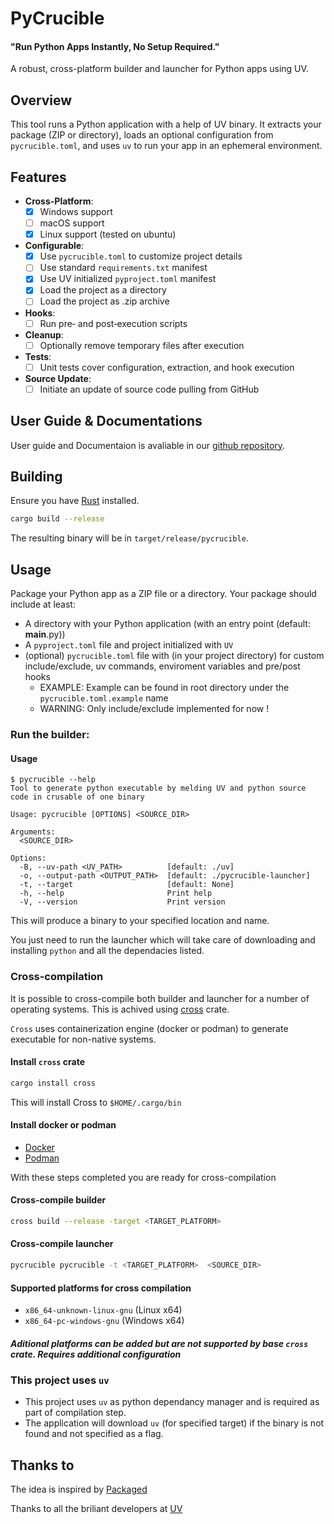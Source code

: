 # PyCrucible

#### "Run Python Apps Instantly, No Setup Required."

A robust, cross-platform builder and launcher for Python apps using UV.

## Overview

This tool runs a Python application with a help of UV binary. It extracts your package (ZIP or directory), loads an optional configuration from `pycrucible.toml`, and uses `uv` to run your app in an ephemeral environment.

## Features

- **Cross-Platform**:
  - [x] Windows support
  - [ ] macOS support
  - [x] Linux support (tested on ubuntu)
- **Configurable**:
  - [x] Use `pycrucible.toml` to customize project details
  - [ ] Use standard `requirements.txt` manifest
  - [x] Use UV initialized `pyproject.toml` manifest
  - [x] Load the project as a directory
  - [ ] Load the project as .zip archive
- **Hooks**:
  - [ ] Run pre‑ and post‑execution scripts
- **Cleanup**:
  - [ ] Optionally remove temporary files after execution
- **Tests**:
  - [ ] Unit tests cover configuration, extraction, and hook execution
- **Source Update**:
  - [ ] Initiate an update of source code pulling from GitHub

## User Guide & Documentations

User guide and Documentaion is avaliable in our [github repository](docs/).

## Building

Ensure you have [Rust](https://www.rust-lang.org/) installed.

```bash
cargo build --release
```

The resulting binary will be in `target/release/pycrucible`.

## Usage

Package your Python app as a ZIP file or a directory. Your package should include at least:

- A directory with your Python application (with an entry point (default: **main**.py))
- A `pyproject.toml` file and project initialized with `UV`
- (optional) `pycrucible.toml` file with (in your project directory) for custom include/exclude, uv commands, enviroment variables and pre/post hooks
  - EXAMPLE: Example can be found in root directory under the `pycrucible.toml.example` name
  - WARNING: Only include/exclude implemented for now !

### Run the builder:

#### Usage

```
$ pycrucible --help
Tool to generate python executable by melding UV and python source code in crusable of one binary

Usage: pycrucible [OPTIONS] <SOURCE_DIR>

Arguments:
  <SOURCE_DIR>

Options:
  -B, --uv-path <UV_PATH>          [default: ./uv]
  -o, --output-path <OUTPUT_PATH>  [default: ./pycrucible-launcher]
  -t, --target                     [default: None]
  -h, --help                       Print help
  -V, --version                    Print version
```

This will produce a binary to your specified location and name.

You just need to run the launcher which will take care of downloading and installing `python` and all the dependacies listed.

### Cross-compilation

It is possible to cross-compile both builder and launcher for a number of operating systems.
This is achived using [cross](https://github.com/cross-rs/cross) crate.

`Cross` uses containerization engine (docker or podman) to generate executable for non-native systems.

#### Install `cross` crate

```bash
cargo install cross
```

This will install Cross to `$HOME/.cargo/bin`

#### Install docker or podman

- [Docker](https://docs.docker.com/engine/install/)
- [Podman](https://podman.io/docs/installation)

With these steps completed you are ready for cross-compilation

#### Cross-compile builder

```bash
cross build --release -target <TARGET_PLATFORM>
```

#### Cross-compile launcher

```bash
pycrucible pycrucible -t <TARGET_PLATFORM>  <SOURCE_DIR>
```

#### Supported platforms for cross compilation

- `x86_64-unknown-linux-gnu` (Linux x64)
- `x86_64-pc-windows-gnu` (Windows x64)

##### Aditional platforms can be added but are not supported by base `cross` crate. Requires additional configuration

### This project uses `uv`

- This project uses `uv` as python dependancy manager and is required as part of compilation step.
- The application will download `uv` (for specified target) if the binary is not found and not specified as a flag.

## Thanks to

The idea is inspired by [Packaged](https://packaged.live/)

Thanks to all the briliant developers at [UV](https://astral.sh/blog/uv)
